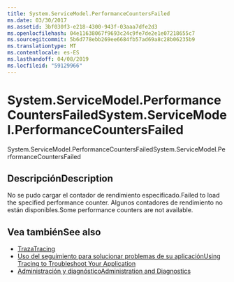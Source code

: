 ```yaml
---
title: System.ServiceModel.PerformanceCountersFailed
ms.date: 03/30/2017
ms.assetid: 3bf030f3-e218-4300-943f-03aaa7dfe2d3
ms.openlocfilehash: 04e11638067f9693c24c9fe7de2e1e07218655c7
ms.sourcegitcommit: 5b6d778ebb269ee6684fb57ad69a8c28b06235b9
ms.translationtype: MT
ms.contentlocale: es-ES
ms.lasthandoff: 04/08/2019
ms.locfileid: "59129966"
---
```

# <a name="systemservicemodelperformancecountersfailed"></a><span data-ttu-id="bf6b2-102">System.ServiceModel.PerformanceCountersFailed</span><span class="sxs-lookup"><span data-stu-id="bf6b2-102">System.ServiceModel.PerformanceCountersFailed</span></span>
<span data-ttu-id="bf6b2-103">System.ServiceModel.PerformanceCountersFailed</span><span class="sxs-lookup"><span data-stu-id="bf6b2-103">System.ServiceModel.PerformanceCountersFailed</span></span>  
  
## <a name="description"></a><span data-ttu-id="bf6b2-104">Descripción</span><span class="sxs-lookup"><span data-stu-id="bf6b2-104">Description</span></span>  
 <span data-ttu-id="bf6b2-105">No se pudo cargar el contador de rendimiento especificado.</span><span class="sxs-lookup"><span data-stu-id="bf6b2-105">Failed to load the specified performance counter.</span></span> <span data-ttu-id="bf6b2-106">Algunos contadores de rendimiento no están disponibles.</span><span class="sxs-lookup"><span data-stu-id="bf6b2-106">Some performance counters are not available.</span></span>  
  
## <a name="see-also"></a><span data-ttu-id="bf6b2-107">Vea también</span><span class="sxs-lookup"><span data-stu-id="bf6b2-107">See also</span></span>

- [<span data-ttu-id="bf6b2-108">Traza</span><span class="sxs-lookup"><span data-stu-id="bf6b2-108">Tracing</span></span>](../../../../../docs/framework/wcf/diagnostics/tracing/index.md)
- [<span data-ttu-id="bf6b2-109">Uso del seguimiento para solucionar problemas de su aplicación</span><span class="sxs-lookup"><span data-stu-id="bf6b2-109">Using Tracing to Troubleshoot Your Application</span></span>](../../../../../docs/framework/wcf/diagnostics/tracing/using-tracing-to-troubleshoot-your-application.md)
- [<span data-ttu-id="bf6b2-110">Administración y diagnóstico</span><span class="sxs-lookup"><span data-stu-id="bf6b2-110">Administration and Diagnostics</span></span>](../../../../../docs/framework/wcf/diagnostics/index.md)
